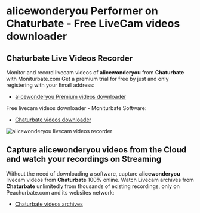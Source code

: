 # alicewonderyou Performer on Chaturbate - Free LiveCam videos downloader

## Chaturbate Live Videos Recorder

Monitor and record livecam videos of **alicewonderyou** from **Chaturbate** with Moniturbate.com
Get a premium trial for free by just and only registering with your Email address:
* [alicewonderyou Premium videos downloader](https://moniturbate.com/request-demo-licence-key.html)

Free livecam videos downloader - Moniturbate Software:
* [Chaturbate videos downloader](https://moniturbate.com/moniturbate-download-software.html)

![alicewonderyou livecam videos recorder](https://peachurnet.com/templates/moniturbate-software.png)


## Capture alicewonderyou videos from the Cloud and watch your recordings on Streaming

Without the need of downloading a software, capture **alicewonderyou** livecam videos from **Chaturbate** 100% online.
Watch Livecam archives from **Chaturbate** unlimitedly from thousands of existing recordings, only on Peachurbate.com and its websites network:
* [Chaturbate videos archives](https://peachurnet.com/)